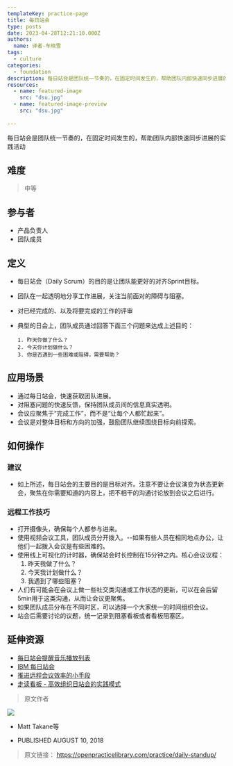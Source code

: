 ```yaml
---
templateKey: practice-page
title: 每日站会
type: posts
date: 2023-04-28T12:21:10.000Z
authors:
  name: 译者-车晓雪
tags:
  - culture
categories: 
  - foundation
description: 每日站会是团队统一节奏的，在固定时间发生的，帮助团队内部快速同步进展的实践活动。
resources:
  - name: featured-image
    src: "dsu.jpg"
  - name: featured-image-preview
    src: "dsu.jpg"
   
---
```


每日站会是团队统一节奏的，在固定时间发生的，帮助团队内部快速同步进展的实践活动
<!--more-->

## 难度

> 中等

## 参与者
  - 产品负责人
  - 团队成员

## 定义

  * 每日站会（Daily Scrum）的目的是让团队能更好的对齐Sprint目标。 
  * 团队在一起透明地分享工作进展，关注当前面对的障碍与阻塞。
  * 对已经完成的、以及将要完成的工作的评审
  * 典型的日会上，团队成员通过回答下面三个问题来达成上述目的：
  
        1. 昨天你做了什么？
        2. 今天你计划做什么？
        3. 你是否遇到一些困难或阻碍，需要帮助？
        
## 应用场景

  * 通过每日站会，快速获取团队进展。
  * 对阻塞问题的快速反馈，保持团队成员间的信息真实透明。
  * 会议应聚焦于“完成工作”，而不是“让每个人都忙起来”。
  * 会议是对整体目标和方向的加强，鼓励团队继续围绕目标向前探索。
  
## 如何操作

### 建议
  * 如上所述，每日站会的主要目的是目标对齐。注意不要让会议演变为状态更新会，聚焦在你需要知道的内容上，把不相干的沟通讨论放到会议之后进行。
### 远程工作技巧
  * 打开摄像头，确保每个人都参与进来。
  * 使用视频会议工具，团队成员分开拨入。--如果有些人员在相同地点办公，让他们一起拨入会议是有些困难的。
  * 使用线上可视化的计时器，确保站会时长控制在15分钟之内。核心会议议程：
       1. 昨天我做了什么？
       2. 今天我计划做什么？
       3. 我遇到了哪些阻塞？
  * 人们有可能会在会议上做一些社交类沟通或工作状态的更新，可以在会后留5min用于这类沟通，从而让会议更聚焦。
  * 如果团队成员分布在不同时区，可以选择一个大家统一的时间组织会议。
  * 站会后需要讨论的议题，统一记录到阻塞看板或者看板阻塞区。
  
  
## 延伸资源
- [每日站会提醒音乐播放列表](https://www.youtube.com/playlist?list=PLnqlDDtSH2A7jzZiYPMHy2HjjjdV3rhNM&jct=ykj79fMNekbkUwePDbdsjY2QXKaeag) 
- [IBM 每日站会](https://www.youtube.com/watch?v=JSFfyse_EXM)
- [推进远程会议效率的小手段](https://openpracticelibrary.com/blog/facilitation-tips-for-remote-sessions/)
- [走读看板 - 高效组织日站会的实践模式](https://www.youtube.com/watch?v=TOIccUxlqF0)



> 原文作者

![](https://github.com/mtakane.png)

- Matt Takane等


- PUBLISHED AUGUST 10, 2018 

> 原文链接： <https://openpracticelibrary.com/practice/daily-standup/>